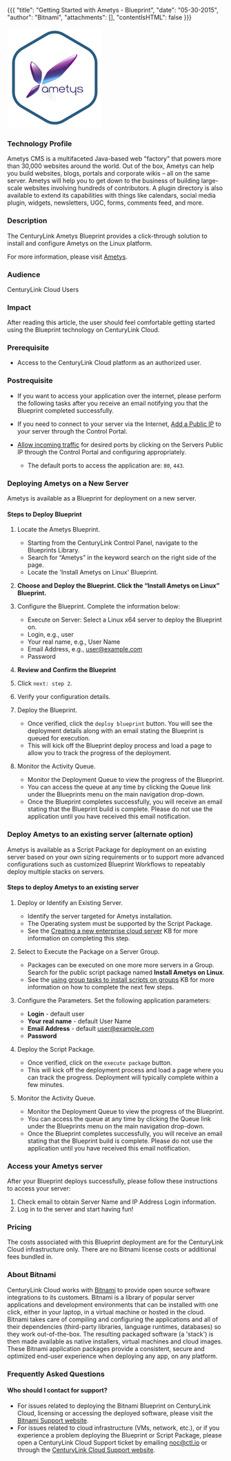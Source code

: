 {{{
  "title": "Getting Started with Ametys - Blueprint",
  "date": "05-30-2015",
  "author": "Bitnami",
  "attachments": [],
  "contentIsHTML": false
}}}

![Ametys Logo](../../images/ametys-stack-logo.png)

### Technology Profile
Ametys CMS is a multifaceted Java-based web "factory" that powers more than 30,000 websites around the world. Out of the box, Ametys can help you build websites, blogs, portals and corporate wikis – all on the same server. Ametys will help you to get down to the business of building large-scale websites involving hundreds of contributors. A plugin directory is also available to extend its capabilities with things like calendars, social media plugin, widgets, newsletters, UGC, forms, comments feed, and more.

### Description
The CenturyLink Ametys Blueprint provides a click-through solution to install and configure Ametys on the Linux platform.

For more information, please visit [Ametys](http://www.ametys.org).

### Audience
CenturyLink Cloud Users

### Impact
After reading this article, the user should feel comfortable getting started using the Blueprint technology on CenturyLink Cloud.

### Prerequisite
* Access to the CenturyLink Cloud platform as an authorized user.

### Postrequisite
* If you want to access your application over the internet, please perform the following tasks after you receive an email notifying you that the Blueprint completed successfully.

* If you need to connect to your server via the Internet, [Add a Public IP](../../Network/how-to-add-public-ip-to-virtual-machine.md) to your server through the Control Portal.

* [Allow incoming traffic](../../Network/how-to-add-public-ip-to-virtual-machine.md) for desired ports by clicking on the Servers Public IP through the Control Portal and configuring appropriately.
   * The default ports to access the application are: `80`, `443`.

### Deploying Ametys on a New Server
Ametys is available as a Blueprint for deployment on a new server.

#### Steps to Deploy Blueprint
1. Locate the Ametys Blueprint.
   * Starting from the CenturyLink Control Panel, navigate to the Blueprints Library.
   * Search for “Ametys” in the keyword search on the right side of the page.
   * Locate the 'Install Ametys on Linux' Blueprint.

2. **Choose and Deploy the Blueprint. Click the “Install Ametys on Linux” Blueprint.**

3. Configure the Blueprint.
   Complete the information below:
   * Execute on Server: Select a Linux x64 server to deploy the Blueprint on.
   * Login, e.g., user
   * Your real name, e.g., User Name
   * Email Address, e.g., user@example.com
   * Password

4. **Review and Confirm the Blueprint**
  1. Click `next: step 2`.
  2. Verify your configuration details.

5. Deploy the Blueprint.
   * Once verified, click the `deploy blueprint` button. You will see the deployment details along with an email stating the Blueprint is queued for execution.
   * This will kick off the Blueprint deploy process and load a page to allow you to track the progress of the deployment.

6. Monitor the Activity Queue.
   * Monitor the Deployment Queue to view the progress of the Blueprint.
   * You can access the queue at any time by clicking the Queue link under the Blueprints menu on the main navigation drop-down.
   * Once the Blueprint completes successfully, you will receive an email stating that the Blueprint build is complete. Please do not use the application until you have received this email notification.

### Deploy Ametys to an existing server (alternate option)
Ametys is available as a Script Package for deployment on an existing server based on your own sizing requirements or to support more advanced configurations such as customized Blueprint Workflows to repeatably deploy multiple stacks on servers.

#### Steps to deploy Ametys to an existing server
1. Deploy or Identify an Existing Server.
   * Identify the server targeted for Ametys installation.
   * The Operating system must be supported by the Script Package.
   * See the [Creating a new enterprise cloud server](../../Servers/creating-a-new-enterprise-cloud-server.md) KB for more information on completing this step.

2. Select to Execute the Package on a Server Group.
   * Packages can be executed on one more more servers in a Group. Search for the public script package named **Install Ametys on Linux**.
   * See the [using group tasks to install scripts on groups](../../Servers/using-group-tasks-to-install-software-and-run-scripts-on-groups.md) KB for more information on how to complete the next few steps.

3. Configure the Parameters.
   Set the following application parameters:
   * **Login** - default user
   * **Your real name** - default User Name
   * **Email Address** - default user@example.com
   * **Password**

4. Deploy the Script Package.
   * Once verified, click on the `execute package` button.
   * This will kick off the deployment process and load a page where you can track the progress. Deployment will typically complete within a few minutes.

5. Monitor the Activity Queue.
   * Monitor the Deployment Queue to view the progress of the Blueprint.
   * You can access the queue at any time by clicking the Queue link under the Blueprints menu on the main navigation drop-down.
   * Once the Blueprint completes successfully, you will receive an email stating that the Blueprint build is complete. Please do not use the application until you have received this email notification.

### Access your Ametys server
After your Blueprint deploys successfully, please follow these instructions to access your server:
1. Check email to obtain Server Name and IP Address Login information.
2. Log in to the server and start having fun!

### Pricing
The costs associated with this Blueprint deployment are for the CenturyLink Cloud infrastructure only. There are no Bitnami license costs or additional fees bundled in.

### About Bitnami
CenturyLink Cloud works with [Bitnami](http://www.bitnami.com) to provide open source software integrations to its customers. Bitnami is a library of popular server applications and development environments that can be installed with one click, either in your laptop, in a virtual machine or hosted in the cloud. Bitnami takes care of compiling and configuring the applications and all of their dependencies (third-party libraries, language runtimes, databases) so they work out-of-the-box. The resulting packaged software (a 'stack') is then made available as native installers, virtual machines and cloud images. These Bitnami application packages provide a consistent, secure and optimized end-user experience when deploying any app, on any platform.

### Frequently Asked Questions

#### Who should I contact for support?
* For issues related to deploying the Bitnami Blueprint on CenturyLink Cloud, licensing or accessing the deployed software, please visit the [Bitnami Support website](http://www.bitnami.com/support).
* For issues related to cloud infrastructure (VMs, network, etc.), or if you experience a problem deploying the Blueprint or Script Package, please open a CenturyLink Cloud Support ticket by emailing [noc@ctl.io](mailto:noc@ctl.io) or through the [CenturyLink Cloud Support website](https://t3n.zendesk.com/tickets/new).

